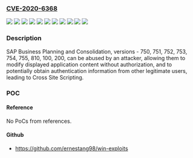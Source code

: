### [CVE-2020-6368](https://cve.mitre.org/cgi-bin/cvename.cgi?name=CVE-2020-6368)
![](https://img.shields.io/static/v1?label=Product&message=SAP%20Business%20Planning%20and%20Consolidation&color=blue)
![](https://img.shields.io/static/v1?label=Version&message=%3C%20100%20&color=brightgreen)
![](https://img.shields.io/static/v1?label=Version&message=%3C%20200%20&color=brightgreen)
![](https://img.shields.io/static/v1?label=Version&message=%3C%20750%20&color=brightgreen)
![](https://img.shields.io/static/v1?label=Version&message=%3C%20751%20&color=brightgreen)
![](https://img.shields.io/static/v1?label=Version&message=%3C%20752%20&color=brightgreen)
![](https://img.shields.io/static/v1?label=Version&message=%3C%20753%20&color=brightgreen)
![](https://img.shields.io/static/v1?label=Version&message=%3C%20754%20&color=brightgreen)
![](https://img.shields.io/static/v1?label=Version&message=%3C%20755%20&color=brightgreen)
![](https://img.shields.io/static/v1?label=Version&message=%3C%20810%20&color=brightgreen)
![](https://img.shields.io/static/v1?label=Vulnerability&message=Cross%20Site%20Scripting&color=brightgreen)

### Description

SAP Business Planning and Consolidation, versions - 750, 751, 752, 753, 754, 755, 810, 100, 200, can be abused by an attacker, allowing them to modify displayed application content without authorization, and to potentially obtain authentication information from other legitimate users, leading to Cross Site Scripting.

### POC

#### Reference
No PoCs from references.

#### Github
- https://github.com/ernestang98/win-exploits

